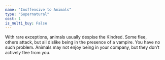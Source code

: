 ```yaml
---
name: "Inoffensive to Animals"
type: "Supernatural"
cost: 1
is_multi_buy: False
---
```


With rare exceptions, animals usually despise the Kindred. Some flee, others attack, but all dislike being in the presence of a vampire. You have no such problem. Animals may not enjoy being in your company, but they don’t actively flee from you.